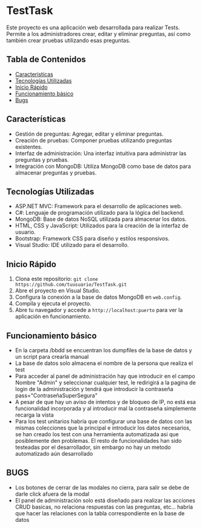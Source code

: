# TestTask

Este proyecto es una aplicación web desarrollada para realizar Tests. Permite a los administradores crear, editar y eliminar preguntas, así como también crear pruebas utilizando esas preguntas.

## Tabla de Contenidos
- [Caracteristicas](#características)
- [Tecnologías Utilizadas](#tecnologías-utilizadas)
- [Inicio Rápido](#inicio-rápido)
- [Funcionamiento básico](#funcionamiento-básico)
- [Bugs](#bugs)


## Características

- Gestión de preguntas: Agregar, editar y eliminar preguntas.
- Creación de pruebas: Componer pruebas utilizando preguntas existentes.
- Interfaz de administración: Una interfaz intuitiva para administrar las preguntas y pruebas.
- Integración con MongoDB: Utiliza MongoDB como base de datos para almacenar preguntas y pruebas.

## Tecnologías Utilizadas

- ASP.NET MVC: Framework para el desarrollo de aplicaciones web.
- C#: Lenguaje de programación utilizado para la lógica del backend.
- MongoDB: Base de datos NoSQL utilizada para almacenar los datos.
- HTML, CSS y JavaScript: Utilizados para la creación de la interfaz de usuario.
- Bootstrap: Framework CSS para diseño y estilos responsivos.
- Visual Studio: IDE utilizado para el desarrollo.

## Inicio Rápido

1. Clona este repositorio: `git clone https://github.com/tuusuario/TestTask.git`
2. Abre el proyecto en Visual Studio.
3. Configura la conexión a la base de datos MongoDB en `web.config`.
4. Compila y ejecuta el proyecto.
5. Abre tu navegador y accede a `http://localhost:puerto` para ver la aplicación en funcionamiento.

## Funcionamiento básico
- En la carpeta /bbdd se encuentran los dumpfiles de la base de datos y un script para crearla manual
- La base de datos solo almacena el nombre de la persona que realiza el test
- Para acceder al panel de administración hay que introducir en el campo Nombre "Admin" y seleccionar cualquier test, le redirigirá a la pagina de login de la administración y tendrá que introducir la contraseña
pass="ContraseñaSuperSegura"
- A pesar de que hay un aviso de intentos y de bloqueo de IP, no está esa funcionalidad incorporada y al introducir mal la contraseña simplemente recarga la vista
- Para los test unitarios habría que configurar una base de datos con las mismas colecciones que la principal e introducir los datos necesarios, se han creado los test con una herramienta automatizada asi que posiblemente den problemas. El resto de funcionalidades han sido testeadas por el desarrollador, sin embargo no hay un metodo automatizado aún desarrollado


## BUGS 
- Los botones de cerrar de las modales no cierra, para salir se debe de darle click afuera de la modal
- El panel de administración solo está diseñado para realizar las acciones CRUD basicas, no relaciona respuestas con las preguntas, etc... habría que hacer las relaciones con la tabla correspondiente en la base de datos


